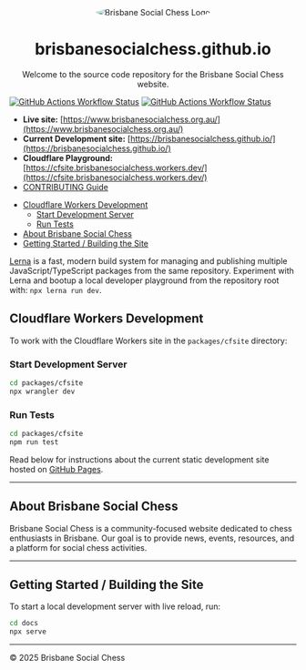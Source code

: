 <div align="center">
  <img src="https://avatars.githubusercontent.com/u/61562340?s=400&v=4" alt="Brisbane Social Chess Logo" style="border-radius: 50%;">
  <h1>brisbanesocialchess.github.io</h1>

Welcome to the source code repository for the Brisbane Social Chess website.

</div>

[![GitHub Actions Workflow Status](https://img.shields.io/github/actions/workflow/status/brisbanesocialchess/brisbanesocialchess.github.io/.github%2Fworkflows%2Fpre-commit.yml?label=pre-commit)](https://github.com/brisbanesocialchess/brisbanesocialchess.github.io/actions/workflows/pre-commit.yml)
[![GitHub Actions Workflow Status](https://img.shields.io/github/actions/workflow/status/brisbanesocialchess/brisbanesocialchess.github.io/.github%2Fworkflows%2Fwrangler.yml?label=wrangler)](https://github.com/brisbanesocialchess/brisbanesocialchess.github.io/actions/workflows/wrangler.yml)

- **Live site:** [https://www.brisbanesocialchess.org.au/](https://www.brisbanesocialchess.org.au/)
- **Current Development site:** [https://brisbanesocialchess.github.io/](https://brisbanesocialchess.github.io/)
- **Cloudflare Playground:** [https://cfsite.brisbanesocialchess.workers.dev/](https://cfsite.brisbanesocialchess.workers.dev/)
- [CONTRIBUTING Guide](CONTRIBUTING.md)

<!-- START doctoc generated TOC please keep comment here to allow auto update -->
<!-- DON'T EDIT THIS SECTION, INSTEAD RE-RUN doctoc TO UPDATE -->

- [Cloudflare Workers Development](#cloudflare-workers-development)
  - [Start Development Server](#start-development-server)
  - [Run Tests](#run-tests)
- [About Brisbane Social Chess](#about-brisbane-social-chess)
- [Getting Started / Building the Site](#getting-started--building-the-site)

<!-- END doctoc generated TOC please keep comment here to allow auto update -->

[Lerna](https://lerna.js.org/) is a fast, modern build system for managing and publishing multiple JavaScript/TypeScript packages from the same repository.
Experiment with Lerna and bootup a local developer playground from the repository root with: `npx lerna run dev`.

## Cloudflare Workers Development

To work with the Cloudflare Workers site in the `packages/cfsite` directory:

### Start Development Server

```bash
cd packages/cfsite
npx wrangler dev
```

### Run Tests

```bash
cd packages/cfsite
npm run test
```

Read below for instructions about the current static development site hosted on [GitHub Pages](https://pages.github.com/).

---

## About Brisbane Social Chess

Brisbane Social Chess is a community-focused website dedicated to chess enthusiasts in Brisbane.
Our goal is to provide news, events, resources, and a platform for social chess activities.

---

## Getting Started / Building the Site

To start a local development server with live reload, run:

```bash
cd docs
npx serve
```

---

© 2025 Brisbane Social Chess
